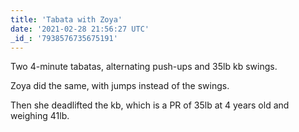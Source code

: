 ```yaml
---
title: 'Tabata with Zoya'
date: '2021-02-28 21:56:27 UTC'
_id_: '7938576735675191'
---
```


Two 4-minute tabatas, alternating push-ups and 35lb kb swings.

Zoya did the same, with jumps instead of the swings.

Then she deadlifted the kb, which is a PR of 35lb at 4 years old and
weighing 41lb.
